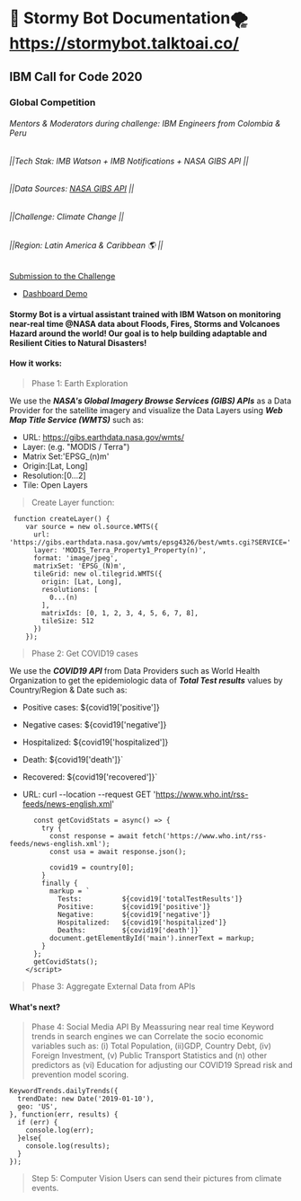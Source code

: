 # 🤖 Stormy Bot Documentation🌪 https://stormybot.talktoai.co/
## IBM Call for Code 2020
### Global Competition 
###### Mentors & Moderators during challenge: IBM Engineers from Colombia & Peru
###### ||Tech Stak: IMB Watson + IMB Notifications + NASA GIBS API ||
###### ||Data Sources: [NASA GIBS API](https://wiki.earthdata.nasa.gov/display/GIBS/GIBS+API+for+Developers) ||
###### ||Challenge: Climate Change ||
###### ||Region: Latin America & Caribbean 🌎 ||

[Submission to the Challenge](#)

- [Dashboard Demo](https://stormybot.talktoai.co/)

#### Stormy Bot is a virtual assistant trained with IBM Watson on monitoring near-real time @NASA data about Floods, Fires, Storms and Volcanoes Hazard around the world! Our goal is to help building adaptable and Resilient Cities to Natural Disasters!

#### How it works:

> Phase 1: Earth Exploration

We use the ***NASA's Global Imagery Browse Services (GIBS) APIs*** as a Data Provider for the satellite imagery and visualize the Data Layers using  ***Web Map Title Service (WMTS)*** such as:

- URL: https://gibs.earthdata.nasa.gov/wmts/
- Layer: (e.g. "MODIS / Terra")
- Matrix Set:'EPSG_(n)m'
- Origin:[Lat, Long]
- Resolution:[0...2]
- Tile: Open Layers

> Create Layer function:

```
 function createLayer() {
    var source = new ol.source.WMTS({
      url: 'https://gibs.earthdata.nasa.gov/wmts/epsg4326/best/wmts.cgi?SERVICE='
      layer: 'MODIS_Terra_Property1_Property(n)',
      format: 'image/jpeg',
      matrixSet: 'EPSG_(N)m',
      tileGrid: new ol.tilegrid.WMTS({
        origin: [Lat, Long],
        resolutions: [
          0...(n)
        ],
        matrixIds: [0, 1, 2, 3, 4, 5, 6, 7, 8],
        tileSize: 512
      })
    });
```


> Phase 2: Get COVID19 cases

We use the ***COVID19 API*** from Data Providers such as World Health Organization to get the epidemiologic data of ***Total Test results*** values by Country/Region & Date such as:       
- Positive cases: ${covid19['positive']}
- Negative cases: ${covid19['negative']}
- Hospitalized: ${covid19['hospitalized']}
- Death: ${covid19['death']}`
- Recovered: ${covid19['recovered']}`

- URL: curl --location --request GET 'https://www.who.int/rss-feeds/news-english.xml'

```<script>
      const getCovidStats = async() => {
        try {
          const response = await fetch('https://www.who.int/rss-feeds/news-english.xml');
          const usa = await response.json();

          covid19 = country[0];
        }
        finally {
          markup = `
            Tests:          ${covid19['totalTestResults']}
            Positive:       ${covid19['positive']}
            Negative:       ${covid19['negative']}
            Hospitalized:   ${covid19['hospitalized']}
            Deaths:         ${covid19['death']}`
          document.getElementById('main').innerText = markup;
        }
      };
      getCovidStats();
    </script>
```    

> Phase 3: Aggregate External Data from APIs

#### What's next?

> Phase 4: Social Media API
By Meassuring near real time Keyword trends in search engines we can Correlate the socio economic variables such as: (i) Total Population, (ii)GDP, Country Debt, (iv) Foreign Investment, (v) Public Transport Statistics and (n) other predictors as (vi) Education for adjusting our COVID19 Spread risk and prevention model scoring.


```
KeywordTrends.dailyTrends({
  trendDate: new Date('2019-01-10'),
  geo: 'US',
}, function(err, results) {
  if (err) {
    console.log(err);
  }else{
    console.log(results);
  }
});
```
> Step 5: Computer Vision 
Users can send their pictures from climate events. 

